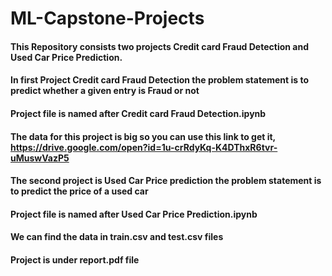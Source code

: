 # ML-Capstone-Projects

#### This Repository consists two projects Credit card Fraud Detection and Used Car Price Prediction.
#### In first Project Credit card Fraud Detection the problem statement is to predict whether a given entry is Fraud or not
#### Project file is named after Credit card Fraud Detection.ipynb
#### The data for this project is big so you can use this link to get it, https://drive.google.com/open?id=1u-crRdyKq-K4DThxR6tvr-uMuswVazP5
#### The second project is Used Car Price prediction the problem statement is to predict the price of a used car
#### Project file is named after Used Car Price Prediction.ipynb
#### We can find the data in train.csv and test.csv files
#### Project is under report.pdf file
